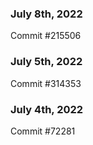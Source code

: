 ### July 8th, 2022

Commit #215506

### July 5th, 2022

Commit #314353


### July 4th, 2022

Commit #72281
